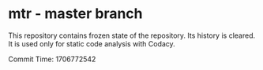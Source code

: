 # mtr - master branch

This repository contains frozen state of the repository.
Its history is cleared. It is used only for static code
analysis with Codacy.

Commit Time: 1706772542